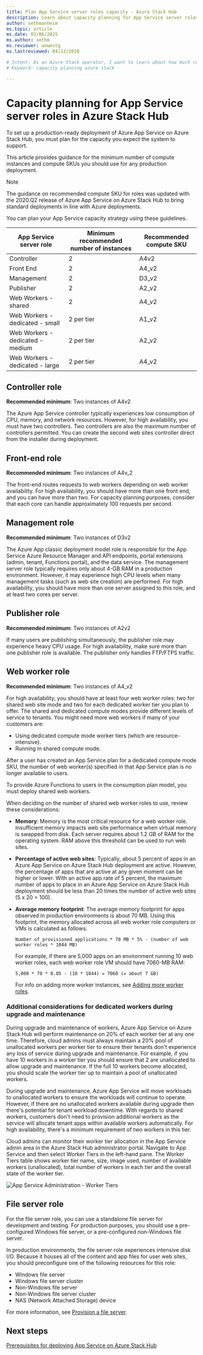 ```yaml
---
title: Plan App Service server roles capacity - Azure Stack Hub 
description: Learn about capacity planning for App Service server roles in Azure Stack Hub.
author: sethmanheim
ms.topic: article
ms.date: 03/06/2025
ms.author: sethm
ms.reviewer: anwestg
ms.lastreviewed: 04/13/2020

# Intent: As an Azure Stack operator, I want to learn about how much computing capacy I need for a stable production deployment. 
# Keyword: capacity planning azure stack

---
```


# Capacity planning for App Service server roles in Azure Stack Hub

To set up a production-ready deployment of Azure App Service on Azure Stack Hub, you must plan for the capacity you expect the system to support.  

This article provides guidance for the minimum number of compute instances and compute SKUs you should use for any production deployment.

> [!NOTE]
> The guidance on recommended compute SKU for roles was updated with the 2020.Q2 release of Azure App Service on Azure Stack Hub to bring standard deployments in line with Azure deployments.

You can plan your App Service capacity strategy using these guidelines.

| App Service server role | Minimum recommended number of instances | Recommended compute SKU|
| --- | --- | --- |
| Controller | 2 | A4v2 |
| Front End | 2 | A4_v2 |
| Management | 2 | D3_v2 |
| Publisher | 2 | A2_v2 |
| Web Workers - shared | 2 | A4_v2 |
| Web Workers - dedicated - small | 2 per tier | A1_v2 |
| Web Workers - dedicated - medium | 2 per tier | A2_v2 |
| Web Workers - dedicated - large | 2 per tier | A4_v2 |

## Controller role

**Recommended minimum**: Two instances of A4v2

The Azure App Service controller typically experiences low consumption of CPU, memory, and network resources. However, for high availability, you must have two controllers. Two controllers are also the maximum number of controllers permitted. You can create the second web sites controller direct from the installer during deployment.

## Front-end role

**Recommended minimum**: Two instances of A4v_2

The front-end routes requests to web workers depending on web worker availability. For high availability, you should have more than one front end, and you can have more than two. For capacity planning purposes, consider that each core can handle approximately 100 requests per second.

## Management role

**Recommended minimum**: Two instances of D3v2

The Azure App classic deployment model role is responsible for the App Service Azure Resource Manager and API endpoints, portal extensions (admin, tenant, Functions portal), and the data service. The management server role typically requires only about 4-GB RAM in a production environment. However, it may experience high CPU levels when many management tasks (such as web site creation) are performed. For high availability, you should have more than one server assigned to this role, and at least two cores per server.

## Publisher role

**Recommended minimum**: Two instances of A2v2

If many users are publishing simultaneously, the publisher role may experience heavy CPU usage. For high availability, make sure more than one publisher role is available. The publisher only handles FTP/FTPS traffic.

## Web worker role

**Recommended minimum**: Two instances of A4_v2

For high availability, you should have at least four web worker roles: two for shared web site mode and two for each dedicated worker tier you plan to offer. The shared and dedicated compute modes provide different levels of service to tenants. You might need more web workers if many of your customers are:

- Using dedicated compute mode worker tiers (which are resource-intensive).
- Running in shared compute mode.

After a user has created an App Service plan for a dedicated compute mode SKU, the number of web worker(s) specified in that App Service plan is no longer available to users.

To provide Azure Functions to users in the consumption plan model, you must deploy shared web workers.

When deciding on the number of shared web worker roles to use, review these considerations:

- **Memory**: Memory is the most critical resource for a web worker role. Insufficient memory impacts web site performance when virtual memory is swapped from disk. Each server requires about 1.2 GB of RAM for the operating system. RAM above this threshold can be used to run web sites.
- **Percentage of active web sites**: Typically, about 5 percent of apps in an Azure App Service on Azure Stack Hub deployment are active. However, the percentage of apps that are active at any given moment can be higher or lower. With an active app rate of 5 percent, the maximum number of apps to place in an Azure App Service on Azure Stack Hub deployment should be less than 20 times the number of active web sites (5 x 20 = 100).
- **Average memory footprint**: The average memory footprint for apps observed in production environments is about 70 MB. Using this footprint, the memory allocated across all web worker role computers or VMs is calculated as follows:

   `Number of provisioned applications * 70 MB * 5% - (number of web worker roles * 1044 MB)`

   For example, if there are 5,000 apps on an environment running 10 web worker roles, each web worker role VM should have 7060-MB RAM:

   `5,000 * 70 * 0.05 - (10 * 1044) = 7060 (= about 7 GB)`

   For info on adding more worker instances, see [Adding more worker roles](azure-stack-app-service-add-worker-roles.md).

### Additional considerations for dedicated workers during upgrade and maintenance

During upgrade and maintenance of workers, Azure App Service on Azure Stack Hub will perform maintenance on 20% of each worker tier at any one time.  Therefore, cloud admins must always maintain a 20% pool of unallocated workers per worker tier to ensure their tenants don't experience any loss of service during upgrade and maintenance.  For example, if you have 10 workers in a worker tier you should ensure that 2 are unallocated to allow upgrade and maintenance. If the full 10 workers become allocated, you should scale the worker tier up to maintain a pool of unallocated workers. 

During upgrade and maintenance, Azure App Service will move workloads to unallocated workers to ensure the workloads will continue to operate. However, if there are no unallocated workers available during upgrade then there's potential for tenant workload downtime. With regards to shared workers, customers don't need to provision additional workers as the service will allocate tenant apps within available workers automatically. For high availability, there's a minimum requirement of two workers in this tier.

Cloud admins can monitor their worker tier allocation in the App Service admin area in the Azure Stack Hub administrator portal. Navigate to App Service and then select Worker Tiers in the left-hand pane. The Worker Tiers table shows worker tier name, size, image used, number of available workers (unallocated), total number of workers in each tier and the overall state of the worker tier.

![App Service Administration - Worker Tiers][1]

## File server role

For the file server role, you can use a standalone file server for development and testing. For production purposes, you should use a pre-configured Windows file server, or a pre-configured non-Windows file server.

In production environments, the file server role experiences intensive disk I/O. Because it houses all of the content and app files for user web sites, you should preconfigure one of the following resources for this role:

- Windows file server
- Windows file server cluster
- Non-Windows file server
- Non-Windows file server cluster
- NAS (Network Attached Storage) device

For more information, see [Provision a file server](azure-stack-app-service-before-you-get-started.md#prepare-the-file-server).

## Next steps

[Prerequisites for deploying App Service on Azure Stack Hub](azure-stack-app-service-before-you-get-started.md)

[1]: ./media/azure-stack-app-service-capacity-planning/worker-tier-allocation.png
